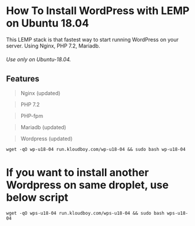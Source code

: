 # How To Install WordPress with LEMP on Ubuntu 18.04

This LEMP stack is that fastest way to start running WordPress on your server. Using Nginx, PHP 7.2, Mariadb.
###### Use only on Ubuntu-18.04.

## Features

> Nginx (updated)

> PHP 7.2

> PHP-fpm

> Mariadb (updated)

> Wordpress (updated)

`wget -qO wp-u18-04 run.kloudboy.com/wp-u18-04 && sudo bash wp-u18-04`

# If you want to install another Wordpress on same droplet, use below script

`wget -qO wps-u18-04 run.kloudboy.com/wps-u18-04 && sudo bash wps-u18-04`
